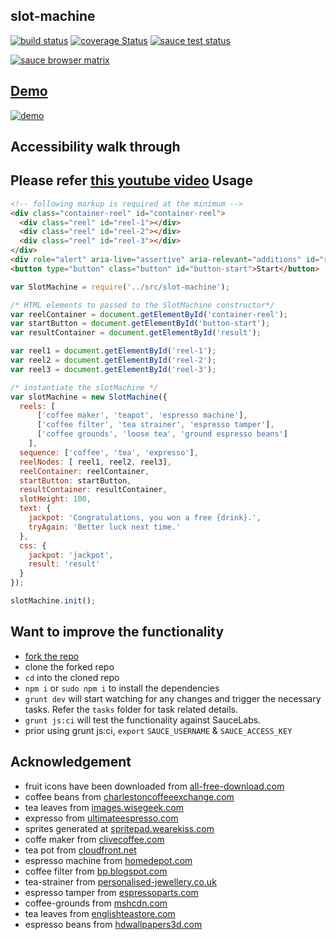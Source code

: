 slot-machine
---

[![build status](https://travis-ci.org/sarbbottam/slot-machine.svg?branch=master)](https://travis-ci.org/sarbbottam/slot-machine/)
[![coverage Status](https://coveralls.io/repos/sarbbottam/slot-machine/badge.svg?branch=master)](https://coveralls.io/github/sarbbottam/slot-machine?branch=master)
[![sauce test status](https://saucelabs.com/buildstatus/sarbbottam)](https://saucelabs.com/u/sarbbottam)

[![sauce browser matrix](https://saucelabs.com/browser-matrix/sarbbottam.svg)](https://saucelabs.com/u/sarbbottam)

[Demo](http://sarbbottam.github.io/slot-machine/)
---
[![demo](http://i.imgur.com/wnkvEIr.png)](http://sarbbottam.github.io/slot-machine/)

Accessibility walk through
---
Please refer [this youtube video](https://www.youtube.com/watch?v=gXywORUdpIM)
Usage
---

```html
<!-- following markup is required at the minimum -->
<div class="container-reel" id="container-reel">
  <div class="reel" id="reel-1"></div>
  <div class="reel" id="reel-2"></div>
  <div class="reel" id="reel-3"></div>
</div>
<div role="alert" aria-live="assertive" aria-relevant="additions" id="result"></div>
<button type="button" class="button" id="button-start">Start</button>
```

```js
var SlotMachine = require('../src/slot-machine');

/* HTML elements to passed to the SlotMachine constructor*/
var reelContainer = document.getElementById('container-reel');
var startButton = document.getElementById('button-start');
var resultContainer = document.getElementById('result');

var reel1 = document.getElementById('reel-1');
var reel2 = document.getElementById('reel-2');
var reel3 = document.getElementById('reel-3');

/* instantiate the slotMachine */
var slotMachine = new SlotMachine({
  reels: [
      ['coffee maker', 'teapot', 'espresso machine'],
      ['coffee filter', 'tea strainer', 'espresso tamper'],
      ['coffee grounds', 'loose tea', 'ground espresso beans']
    ],
  sequence: ['coffee', 'tea', 'expresso'],
  reelNodes: [ reel1, reel2, reel3],
  reelContainer: reelContainer,
  startButton: startButton,
  resultContainer: resultContainer,
  slotHeight: 100,
  text: {
    jackpot: 'Congratulations, you won a free {drink}.',
    tryAgain: 'Better luck next time.'
  },
  css: {
    jackpot: 'jackpot',
    result: 'result'
  }
});

slotMachine.init();
```

Want to improve the functionality
---

* [fork the repo](https://github.com/sarbbottam/slot-machine#fork-destination-box)
* clone the forked repo
* `cd` into the cloned repo
* `npm i` or `sudo npm i` to install the dependencies
* `grunt dev` will start watching for any changes and trigger the necessary tasks. Refer the `tasks` folder for task related details.
* `grunt js:ci` will test the functionality against SauceLabs.
* prior using grunt js:ci, `export` `SAUCE_USERNAME` & `SAUCE_ACCESS_KEY`

Acknowledgement
---

* fruit icons have been downloaded from [all-free-download.com](http://all-free-download.com/free-vector/download/exotic_fruit_icon_set_310476_download.html)
* coffee beans from [charlestoncoffeeexchange.com]( http://charlestoncoffeeexchange.com/wp-content/uploads/2013/05/coffee-bean-extract1.jpg)
* tea leaves from [images.wisegeek.com](http://images.wisegeek.com/looseleaf-black-tea-with-two-fresh-tea-leaves.jpg)
* expresso from [ultimateespresso.com](http://www.ultimateespresso.com/wp-content/uploads/IMG_1764-2.jpg)
* sprites generated at [spritepad.wearekiss.com](http://spritepad.wearekiss.com/)
* coffe maker from [clivecoffee.com](http://www.clivecoffee.com/t/product-zoom/mm5/graphics/00000001/bonavita_thermal_coffee_maker.jpg)
* tea pot from [cloudfront.net](http://d3d71ba2asa5oz.cloudfront.net/52000777/images/chai-g.jpg)
* espresso machine from [homedepot.com](http://www.homedepot.com/catalog/productImages/1000/74/741cbdfc-89ac-4310-bd0c-4763512b24c3_1000.jpg)
* coffee filter from [bp.blogspot.com](http://1.bp.blogspot.com/-zRRZha-h3NI/UKLXMUg9rrI/AAAAAAAAALI/KTVz54pr1-s/s1600/coffee-filters.jpg)
* tea-strainer from [personalised-jewellery.co.uk](http://www.personalised-jewellery.co.uk/user/products/large/revolving-tea-strainer-silver-plated-7247.jpg)
* espresso tamper from [espressoparts.com](http://www.espressoparts.com/media/catalog/product/cache/1/image/9df78eab33525d08d6e5fb8d27136e95/3/0/30ep5_bocote-2.jpg)
* coffee-grounds from [mshcdn.com](http://rack.3.mshcdn.com/media/ZgkyMDEzLzEwLzE0LzAwL2NvZmZlZWdyb3VuLmRhZTI2LmpwZwpwCXRodW1iCTg1MHg4NTA-CmUJanBn/ec2797f3/db8/coffee-grounds.jpg)
* tea leaves from [englishteastore.com](http://www.englishteastore.com/media/catalog/product/cache/7/image/9df78eab33525d08d6e5fb8d27136e95/T/O/TOLSLL_EEV_-00_English-Evening-Tea-Loose-Leaf.jpg)
* espresso beans from [hdwallpapers3d.com](http://www.hdwallpapers3d.com/wp-content/uploads/2013/04/Coffee-Beans-Wallpaper-brown-28239137-1920-1200.jpg)

